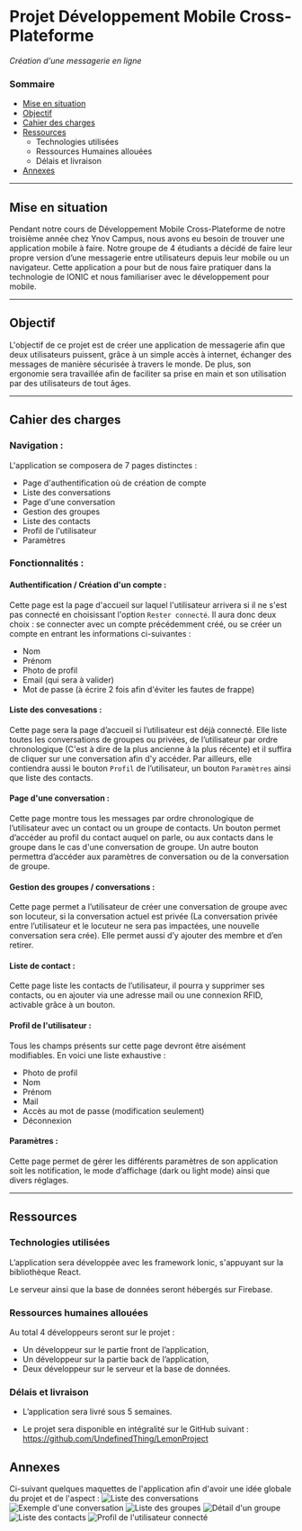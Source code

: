 # **Projet Développement Mobile Cross-Plateforme**

_Création d'une messagerie en ligne_

### Sommaire

- [Mise en situation](https://github.com/UndefinedThing/LemonProject#mise-en-situation)
- [Objectif](https://github.com/UndefinedThing/LemonProject#objectif)
- [Cahier des charges](https://github.com/UndefinedThing/LemonProject#cahier-des-charges)
- [Ressources](https://github.com/UndefinedThing/LemonProject#ressources)
  - Technologies utilisées
  - Ressources Humaines allouées
  - Délais et livraison
- [Annexes](https://github.com/UndefinedThing/LemonProject#annexes)

---

## Mise en situation

Pendant notre cours de Développement Mobile Cross-Plateforme de notre troisième année chez Ynov Campus, nous avons eu besoin de trouver une application mobile à faire. Notre groupe de 4 étudiants a décidé de faire leur propre version d’une messagerie entre utilisateurs depuis leur mobile ou un navigateur. Cette application a pour but de nous faire pratiquer dans la technologie de IONIC et nous familiariser avec le développement pour mobile.

---

## Objectif

L'objectif de ce projet est de créer une application de messagerie afin que deux utilisateurs puissent, grâce à un simple accès à internet, échanger des messages de manière sécurisée à travers le monde. De plus, son ergonomie sera travaillée afin de faciliter sa prise en main et son utilisation par des utilisateurs de tout âges.

---

## Cahier des charges

### **Navigation** :

L'application se composera de 7 pages distinctes :

- Page d'authentification où de création de compte
- Liste des conversations
- Page d'une conversation
- Gestion des groupes
- Liste des contacts
- Profil de l'utilisateur
- Paramètres

### Fonctionnalités :

#### **Authentification / Création d'un compte** :

Cette page est la page d'accueil sur laquel l'utilisateur arrivera si il ne s'est pas connecté en choisissant l'option `Rester connecté`. Il aura donc deux choix : se connecter avec un compte précédemment créé, ou se créer un compte en entrant les informations ci-suivantes :

- Nom
- Prénom
- Photo de profil
- Email (qui sera à valider)
- Mot de passe (à écrire 2 fois afin d'éviter les fautes de frappe)

#### **Liste des convesations** :

Cette page sera la page d’accueil si l’utilisateur est déjà connecté. Elle liste toutes les conversations de groupes ou privées, de l’utilisateur par ordre chronologique (C'est à dire de la plus ancienne à la plus récente) et il suffira de cliquer sur une conversation afin d'y accéder. Par ailleurs, elle contiendra aussi le bouton `Profil` de l’utilisateur, un bouton `Paramètres` ainsi que liste des contacts.

#### **Page d'une conversation** :

Cette page montre tous les messages par ordre chronologique de l’utilisateur avec un contact ou un groupe de contacts. Un bouton permet d’accéder au profil du contact auquel on parle, ou aux contacts dans le groupe dans le cas d'une conversation de groupe. Un autre bouton permettra d’accéder aux paramètres de conversation ou de la conversation de groupe.

#### **Gestion des groupes / conversations** :

Cette page permet a l’utilisateur de créer une conversation de groupe avec son locuteur, si la conversation actuel est privée (La conversation privée entre l’utilisateur et le locuteur ne sera pas impactées, une nouvelle conversation sera crée). Elle permet aussi d’y ajouter des membre et d’en retirer.

#### **Liste de contact** :

Cette page liste les contacts de l’utilisateur, il pourra y supprimer ses contacts, ou en ajouter via une adresse mail ou une connexion RFID, activable grâce à un bouton.

#### **Profil de l'utilisateur** :

Tous les champs présents sur cette page devront être aisément modifiables. En voici une liste exhaustive :

- Photo de profil
- Nom
- Prénom
- Mail
- Accès au mot de passe (modification seulement)
- Déconnexion

#### **Paramètres** :

Cette page permet de gérer les différents paramètres de son application soit les notification, le mode d’affichage (dark ou light mode) ainsi que divers réglages.

---

## Ressources

### Technologies utilisées

L’application sera développée avec les framework Ionic, s'appuyant sur la bibliothèque React.

Le serveur ainsi que la base de données seront hébergés sur Firebase.

### Ressources humaines allouées

Au total 4 développeurs seront sur le projet :

- Un développeur sur le partie front de l’application,
- Un développeur sur la partie back de l’application,
- Deux développeur sur le serveur et la base de données.

### Délais et livraison

- L’application sera livré sous 5 semaines.

- Le projet sera disponible en intégralité sur le GitHub suivant : https://github.com/UndefinedThing/LemonProject

## Annexes

Ci-suivant quelques maquettes de l'application afin d'avoir une idée globale du projet et de l'aspect :
![Liste des conversations](https://github.com/UndefinedThing/LemonProject/tree/main/images/maquettes/iPhone_X-XS_conversation-list.png "Liste des conversations")
![Exemple d'une conversation](https://github.com/UndefinedThing/LemonProject/main/images/maquettes/iPhone_X-XS_conversation-example.png)
![Liste des groupes](https://github.com/UndefinedThing/LemonProject/images/maquettes/iPhone_X-XS_group-list.png)
![Détail d'un groupe](https://github.com/UndefinedThing/LemonProject/tree/main/images/maquettes/iPhone_X-XS_group-detail.png)
![Liste des contacts](https://github.com/UndefinedThing/LemonProject/tree/main/images/maquettes/iPhone_X-XS_contact-list.png)
![Profil de l'utilisateur connecté](https://github.com/UndefinedThing/LemonProject/tree/main/images/maquettes/iPhone_X-XS_users-profil.png)
